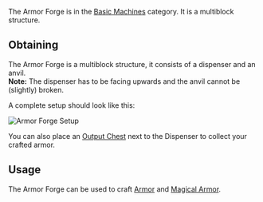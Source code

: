 The Armor Forge is in the [Basic Machines](https://github.com/TheBusyBiscuit/Slimefun4/wiki/Basic-Machines) category. It is a multiblock structure.<br>

## Obtaining
The Armor Forge is a multiblock structure, it consists of a dispenser and an anvil.<br>
**Note:** The dispenser has to be facing upwards and the anvil cannot be (slightly) broken.<br>

A complete setup should look like this:

![Armor Forge Setup](https://raw.githubusercontent.com/TheBusyBiscuit/Slimefun4-Wiki/master/images/multiblock-armor-forge.png)

You can also place an [Output Chest](https://github.com/TheBusyBiscuit/Slimefun4/wiki/Output-Chest) next to the Dispenser to collect your crafted armor.

## Usage
The Armor Forge can be used to craft [Armor](https://github.com/TheBusyBiscuit/Slimefun4/wiki/Armor) and [Magical Armor](https://github.com/TheBusyBiscuit/Slimefun4/wiki/Magical-Armor).
